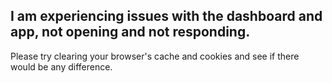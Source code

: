 ## I am experiencing issues with the dashboard and app, not opening and not responding.
Please try clearing your browser's cache and cookies and see if there would be any difference.
